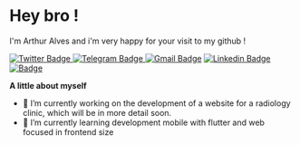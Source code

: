 # Hey bro ! 

I'm Arthur Alves and i'm very happy for your visit to my github !

[        ![Twitter Badge](https://img.shields.io/badge/-Twitter-00ACEE?style=flat-square&labelColor=00ACEE&logo=twitter&logoColor=white&link=https://twitter.com/it_sArthurAlves)        ](https://twitter.com/it_sArthurAlves) [
![Telegram Badge](https://img.shields.io/badge/-Telegram-0088CC?style=flat-square&logo=telegram&logoColor=white&link=https;//instagram.com/_arthur.alves_)
](https://t.me/itsarthuralves) [![Gmail Badge](https://img.shields.io/badge/-Gmail-dd4b39?style=flat-square&logo=Gmail&logoColor=white&link=mailto:itsarthuralves@gmail.com)](mailto:itsarthuralves@gmail.com) [      ![Linkedin Badge](https://img.shields.io/badge/-Linkedin-0976b4?style=flat-square&logo=Linkedin&logoColor=white&link=https://www.linkedin.com/in/arthur-alves-78a63a161/)](https://www.linkedin.com/in/arthur-alves-78a63a161/) [                                                      ![ Badge](https://img.shields.io/badge/-Website-5F2D48?style=flat-square&logo=appveyor&logoColor=white&link=https://arreys.github.io)](https://arreys.github.io/) 

**A little about myself**

- 🔭 I’m currently working on the development of a website for a radiology clinic, which will be in more detail soon.
- 🌱 I’m currently learning development mobile with flutter and web focused in frontend size
<!-- 👯 I’m looking to collaborate on ...
- 🤔 I’m looking for help with ...
- 💬 Ask me about ...
- 📫 How to reach me: ...
- 😄 Pronouns: ...
- ⚡ Fun fact: ...
-->
